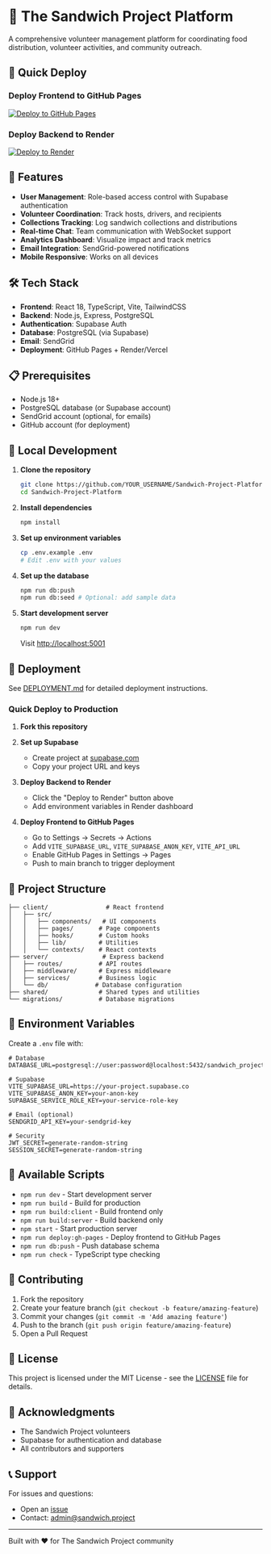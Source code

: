 # 🥪 The Sandwich Project Platform

A comprehensive volunteer management platform for coordinating food distribution, volunteer activities, and community outreach.

## 🚀 Quick Deploy

### Deploy Frontend to GitHub Pages
[![Deploy to GitHub Pages](https://img.shields.io/badge/Deploy%20to-GitHub%20Pages-black?logo=github)](https://github.com/YOUR_USERNAME/Sandwich-Project-Platform/actions/workflows/deploy.yml)

### Deploy Backend to Render
[![Deploy to Render](https://render.com/images/deploy-to-render-button.svg)](https://render.com/deploy?repo=https://github.com/YOUR_USERNAME/Sandwich-Project-Platform)

## 🌟 Features

- **User Management**: Role-based access control with Supabase authentication
- **Volunteer Coordination**: Track hosts, drivers, and recipients
- **Collections Tracking**: Log sandwich collections and distributions
- **Real-time Chat**: Team communication with WebSocket support
- **Analytics Dashboard**: Visualize impact and track metrics
- **Email Integration**: SendGrid-powered notifications
- **Mobile Responsive**: Works on all devices

## 🛠️ Tech Stack

- **Frontend**: React 18, TypeScript, Vite, TailwindCSS
- **Backend**: Node.js, Express, PostgreSQL
- **Authentication**: Supabase Auth
- **Database**: PostgreSQL (via Supabase)
- **Email**: SendGrid
- **Deployment**: GitHub Pages + Render/Vercel

## 📋 Prerequisites

- Node.js 18+
- PostgreSQL database (or Supabase account)
- SendGrid account (optional, for emails)
- GitHub account (for deployment)

## 🔧 Local Development

1. **Clone the repository**
   ```bash
   git clone https://github.com/YOUR_USERNAME/Sandwich-Project-Platform.git
   cd Sandwich-Project-Platform
   ```

2. **Install dependencies**
   ```bash
   npm install
   ```

3. **Set up environment variables**
   ```bash
   cp .env.example .env
   # Edit .env with your values
   ```

4. **Set up the database**
   ```bash
   npm run db:push
   npm run db:seed # Optional: add sample data
   ```

5. **Start development server**
   ```bash
   npm run dev
   ```

   Visit [http://localhost:5001](http://localhost:5001)

## 🚀 Deployment

See [DEPLOYMENT.md](./DEPLOYMENT.md) for detailed deployment instructions.

### Quick Deploy to Production

1. **Fork this repository**

2. **Set up Supabase**
   - Create project at [supabase.com](https://supabase.com)
   - Copy your project URL and keys

3. **Deploy Backend to Render**
   - Click the "Deploy to Render" button above
   - Add environment variables in Render dashboard

4. **Deploy Frontend to GitHub Pages**
   - Go to Settings → Secrets → Actions
   - Add `VITE_SUPABASE_URL`, `VITE_SUPABASE_ANON_KEY`, `VITE_API_URL`
   - Enable GitHub Pages in Settings → Pages
   - Push to main branch to trigger deployment

## 📁 Project Structure

```
├── client/                # React frontend
│   ├── src/
│   │   ├── components/   # UI components
│   │   ├── pages/       # Page components
│   │   ├── hooks/       # Custom hooks
│   │   ├── lib/         # Utilities
│   │   └── contexts/    # React contexts
├── server/               # Express backend
│   ├── routes/          # API routes
│   ├── middleware/      # Express middleware
│   ├── services/        # Business logic
│   └── db/             # Database configuration
├── shared/              # Shared types and utilities
└── migrations/          # Database migrations
```

## 🔑 Environment Variables

Create a `.env` file with:

```env
# Database
DATABASE_URL=postgresql://user:password@localhost:5432/sandwich_project

# Supabase
VITE_SUPABASE_URL=https://your-project.supabase.co
VITE_SUPABASE_ANON_KEY=your-anon-key
SUPABASE_SERVICE_ROLE_KEY=your-service-role-key

# Email (optional)
SENDGRID_API_KEY=your-sendgrid-key

# Security
JWT_SECRET=generate-random-string
SESSION_SECRET=generate-random-string
```

## 📝 Available Scripts

- `npm run dev` - Start development server
- `npm run build` - Build for production
- `npm run build:client` - Build frontend only
- `npm run build:server` - Build backend only
- `npm start` - Start production server
- `npm run deploy:gh-pages` - Deploy frontend to GitHub Pages
- `npm run db:push` - Push database schema
- `npm run check` - TypeScript type checking

## 🤝 Contributing

1. Fork the repository
2. Create your feature branch (`git checkout -b feature/amazing-feature`)
3. Commit your changes (`git commit -m 'Add amazing feature'`)
4. Push to the branch (`git push origin feature/amazing-feature`)
5. Open a Pull Request

## 📄 License

This project is licensed under the MIT License - see the [LICENSE](LICENSE) file for details.

## 🙏 Acknowledgments

- The Sandwich Project volunteers
- Supabase for authentication and database
- All contributors and supporters

## 📞 Support

For issues and questions:
- Open an [issue](https://github.com/YOUR_USERNAME/Sandwich-Project-Platform/issues)
- Contact: admin@sandwich.project

---

Built with ❤️ for The Sandwich Project community